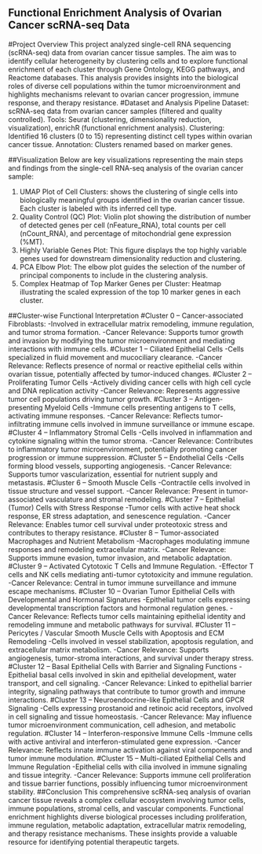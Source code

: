 ## Functional Enrichment Analysis of Ovarian Cancer scRNA-seq Data
#Project Overview
This project analyzed single-cell RNA sequencing (scRNA-seq) data from ovarian cancer tissue samples. The aim was to identify cellular heterogeneity by clustering cells and to explore functional enrichment of each cluster through Gene Ontology, KEGG pathways, and Reactome databases. This analysis provides insights into the biological roles of diverse cell populations within the tumor microenvironment and highlights mechanisms relevant to ovarian cancer progression, immune response, and therapy resistance.
#Dataset and Analysis Pipeline
Dataset: scRNA-seq data from ovarian cancer samples (filtered and quality controlled).
Tools: Seurat (clustering, dimensionality reduction, visualization), enrichR (functional enrichment analysis).
Clustering: Identified 16 clusters (0 to 15) representing distinct cell types within ovarian cancer tissue.
Annotation: Clusters renamed based on marker genes.

##Visualization
Below are key visualizations representing the main steps and findings from the single-cell RNA-seq analysis of the ovarian cancer sample:
1. UMAP Plot of Cell Clusters: shows the clustering of single cells into biologically meaningful groups identified in the ovarian cancer tissue. Each cluster is labeled with its inferred cell type.
2. Quality Control (QC) Plot: Violin plot showing the distribution of number of detected genes per cell (nFeature_RNA), total counts per cell (nCount_RNA), and percentage of mitochondrial gene expression (%MT).
3. Highly Variable Genes Plot: This figure displays the top highly variable genes used for downstream dimensionality reduction and clustering.
4. PCA Elbow Plot: The elbow plot guides the selection of the number of principal components to include in the clustering analysis.
5. Complex Heatmap of Top Marker Genes per Cluster: Heatmap illustrating the scaled expression of the top 10 marker genes in each cluster. 


##Cluster-wise Functional Interpretation
#Cluster 0 – Cancer-associated Fibroblasts:
-Involved in extracellular matrix remodeling, immune regulation, and tumor stroma formation.
-Cancer Relevance: Supports tumor growth and invasion by modifying the tumor microenvironment and mediating interactions with immune cells.
#Cluster 1 – Ciliated Epithelial Cells
-Cells specialized in fluid movement and mucociliary clearance.
-Cancer Relevance: Reflects presence of normal or reactive epithelial cells within ovarian tissue, potentially affected by tumor-induced changes.
#Cluster 2 – Proliferating Tumor Cells
-Actively dividing cancer cells with high cell cycle and DNA replication activity
-Cancer Relevance: Represents aggressive tumor cell populations driving tumor growth.
#Cluster 3 – Antigen-presenting Myeloid Cells
-Immune cells presenting antigens to T cells, activating immune responses.
-Cancer Relevance: Reflects tumor-infiltrating immune cells involved in immune surveillance or immune escape.
#Cluster 4 – Inflammatory Stromal Cells
-Cells involved in inflammation and cytokine signaling within the tumor stroma.
-Cancer Relevance: Contributes to inflammatory tumor microenvironment, potentially promoting cancer progression or immune suppression.
#Cluster 5 – Endothelial Cells
-Cells forming blood vessels, supporting angiogenesis.
-Cancer Relevance: Supports tumor vascularization, essential for nutrient supply and metastasis.
#Cluster 6 – Smooth Muscle Cells
-Contractile cells involved in tissue structure and vessel support.
-Cancer Relevance: Present in tumor-associated vasculature and stromal remodeling.
#Cluster 7 – Epithelial (Tumor) Cells with Stress Response
-Tumor cells with active heat shock response, ER stress adaptation, and senescence regulation.
-Cancer Relevance: Enables tumor cell survival under proteotoxic stress and contributes to therapy resistance.
#Cluster 8 – Tumor-associated Macrophages and Nutrient Metabolism
-Macrophages modulating immune responses and remodeling extracellular matrix.
-Cancer Relevance: Supports immune evasion, tumor invasion, and metabolic adaptation.
#Cluster 9 – Activated Cytotoxic T Cells and Immune Regulation.
-Effector T cells and NK cells mediating anti-tumor cytotoxicity and immune regulation.
-Cancer Relevance: Central in tumor immune surveillance and immune escape mechanisms.
#Cluster 10 – Ovarian Tumor Epithelial Cells with Developmental and Hormonal Signatures
-Epithelial tumor cells expressing developmental transcription factors and hormonal regulation genes.
-Cancer Relevance: Reflects tumor cells maintaining epithelial identity and remodeling immune and metabolic pathways for survival.
#Cluster 11 – Pericytes / Vascular Smooth Muscle Cells with Apoptosis and ECM Remodeling
-Cells involved in vessel stabilization, apoptosis regulation, and extracellular matrix metabolism.
-Cancer Relevance: Supports angiogenesis, tumor-stroma interactions, and survival under therapy stress.
#Cluster 12 – Basal Epithelial Cells with Barrier and Signaling Functions
-Epithelial basal cells involved in skin and epithelial development, water transport, and cell signaling.
-Cancer Relevance: Linked to epithelial barrier integrity, signaling pathways that contribute to tumor growth and immune interactions.
#Cluster 13 – Neuroendocrine-like Epithelial Cells and GPCR Signaling
-Cells expressing prostanoid and retinoic acid receptors, involved in cell signaling and tissue homeostasis.
-Cancer Relevance: May influence tumor microenvironment communication, cell adhesion, and metabolic regulation.
#Cluster 14 – Interferon-responsive Immune Cells
-Immune cells with active antiviral and interferon-stimulated gene expression.
-Cancer Relevance: Reflects innate immune activation against viral components and tumor immune modulation.
#Cluster 15 – Multi-ciliated Epithelial Cells and Immune Regulation
-Epithelial cells with cilia involved in immune signaling and tissue integrity.
-Cancer Relevance: Supports immune cell proliferation and tissue barrier functions, possibly influencing tumor microenvironment stability.
##Conclusion
This comprehensive scRNA-seq analysis of ovarian cancer tissue reveals a complex cellular ecosystem involving tumor cells, immune populations, stromal cells, and vascular components. Functional enrichment highlights diverse biological processes including proliferation, immune regulation, metabolic adaptation, extracellular matrix remodeling, and therapy resistance mechanisms. These insights provide a valuable resource for identifying potential therapeutic targets.




